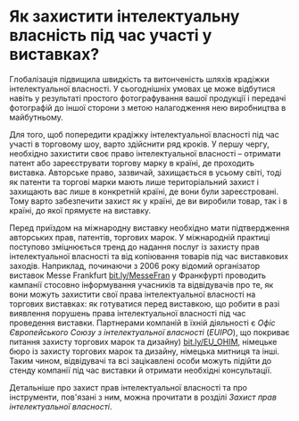 # Як захистити інтелектуальну власність під час участі у виставках?

Глобалізація підвищила швидкість та витонченість шляхів крадіжки інтелектуальної власності. У сьогоднішніх умовах це може відбутися навіть у результаті простого фотографування вашої продукції і передачі фотографій до іншої сторони з метою налагодження нею виробництва в майбутньому. 

Для того, щоб попередити крадіжку інтелектуальної власності під час участі в торговому шоу, варто здійснити ряд кроків. У першу чергу, необхідно захистити своє право інтелектуальної власності – отримати патент або зареєструвати торгову марку в країні, де проходить виставка. Авторське право, зазвичай, захищається в усьому світі, тоді як патенти та торгові марки мають лише територіальний захист і захищають вас лише в конкретній країні, де вони були зареєстровані. Тому варто забезпечити захист як у країні, де ви виробили товар, так і в країні, до якої прямуєте на виставку. 

Перед приїздом на міжнародну виставку необхідно мати підтвердження авторських прав, патентів, торгових марок. У міжнародній практиці поступово зміцнюється тренд до надання послуг із захисту прав інтелектуальної власності та від копіювання товарів під час виставкових заходів. Наприклад, починаючи з 2006 року відомий організатор виставок Messe Frankfurt <a href="bit.ly/MesseFran">bit.ly/MesseFran</a> у Франкфурті проводить кампанії стосовно інформування учасників та відвідувачів про те, як вони можуть захистити свої права інтелектуальної власності на торгових виставках: як готуватися перед виставкою, що робити в разі виявлення порушень права інтелектуальної власності під час проведення виставки. Партнерами компаній в їхній діяльності є *Офіс Європейського Союзу з інтелектуальної власності* (*EUIPO*), що покриває питання захисту торгових марок та дизайну) <a href="bit.ly/EU_OHIM">bit.ly/EU_OHIM</a>,  німецьке бюро із захисту торгових марок та дизайну,  німецька митниця та інші. Таким чином, відвідувачі та всі зацікавлені особи можуть підійти до стенду компанії під час виставки й отримати необхідні консультації.

Детальніше про захист прав інтелектуальної власності та про інструменти, пов'язані з ним, можна прочитати в розділі *Захист прав інтелектуальної власності*. 
